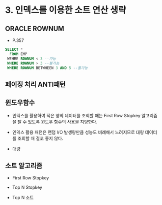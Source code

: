 # 3. 인덱스를 이용한 소트 연산 생략

 

## ORACLE ROWNUM

- P.357
```SQL
SELECT *
  FROM EMP
 WEHRE ROWNUM < 3 --가능
 WHERE ROWNUM > 3 --불가능
 WHERE ROWNUM BETWHEEN 3 AND 5 --불가능
 ```
## 페이징 처리 ANTI패턴

 
 

## 윈도우함수

- 인덱스를 활용하여 적은 양의 데이터를 조회할 때는 First Row Stopkey 알고리즘을 탈 수 있도록 윈도우 함수의 사용을 지양한다.

- 인덱스 활용 패턴은 랜덤 I/O 발생량만큼 성능도 비례해서 느려지므로 대량 데이터를 조회할 때 결코 좋지 않다.

- 대량

 

## 소트 알고리즘

- First Row Stopkey

- Top N Stopkey

- Top N 소트
